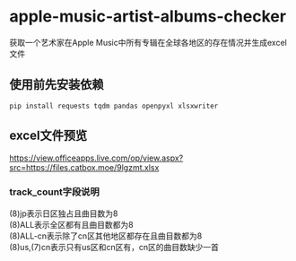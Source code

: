# apple-music-artist-albums-checker
获取一个艺术家在Apple Music中所有专辑在全球各地区的存在情况并生成excel文件
## 使用前先安装依赖
```
pip install requests tqdm pandas openpyxl xlsxwriter
```
## excel文件预览
https://view.officeapps.live.com/op/view.aspx?src=https://files.catbox.moe/9lgzmt.xlsx
### track_count字段说明
(8)jp表示日区独占且曲目数为8  
(8)ALL表示全区都有且曲目数都为8  
(8)ALL-cn表示除了cn区其他地区都存在且曲目数都为8  
(8)us,(7)cn表示只有us区和cn区有，cn区的曲目数缺少一首
